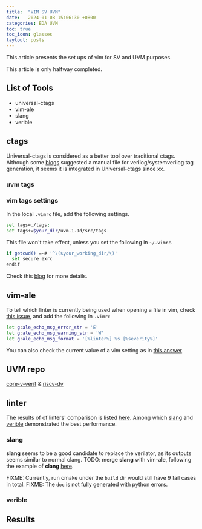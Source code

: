 ```yaml
---
title:  "VIM SV UVM"
date:   2024-01-08 15:06:30 +0800
categories: EDA UVM
toc: true
toc_icon: glasses
laytout: posts
---
```


This article presents the set ups of vim for SV and UVM purposes.

This article is only halfway completed.

<!-- Since I haven't away from the Github Pages in a while, and it appears that there have been
significant changes to Ruby, Jekyll, and related tools during this time. I'm currently addressing
layout issues in the project, and the  -->

## List of Tools

- universal-ctags
- vim-ale
- slang
- verible

## ctags

Universal-ctags is considered as a better tool over traditional ctags. Although some [blogs](https://coderwall.com/p/fy7stg/vim-and-systemverilog) suggested a manual file for verilog/systemverilog tag generation, it seems it is integrated in Universal-ctags since xx.

### uvm tags

### vim tags settings

In the local `.vimrc` file, add the following settings.

```bash
set tags=./tags;
set tags+=$your_dir/uvm-1.1d/src/tags
```

This file won't take effect, unless you set the following in `~/.vimrc`.

```bash
if getcwd() =~# '^\($your_working_dir/\)'
  set secure exrc
endif
```
Check this [blog](https://vimtricks.com/p/local-vimrc-files/) for more details.

## vim-ale

To tell which linter is currently being used when opening a file in vim, check [this
issue](https://github.com/dense-analysis/ale/issues/298), and add the following in `.vimrc`

```bash
let g:ale_echo_msg_error_str = 'E'
let g:ale_echo_msg_warning_str = 'W'
let g:ale_echo_msg_format = '[%linter%] %s [%severity%]'
```

You can also check the current value of a vim setting as in [this answer](https://stackoverflow.com/questions/2078271/how-to-get-view-show-current-value-of-a-setting-in-vim)

## UVM repo

[core-v-verif](https://github.com/openhwgroup/core-v-verif)
&
[riscv-dv](https://github.com/chipsalliance/riscv-dv?tab=readme-ov-file)

## linter

The results of of linters' comparison is listed
[here](https://chipsalliance.github.io/sv-tests-results/). Among which [slang](https://github.com/MikePopoloski/slang) and [verible](https://github.com/chipsalliance/verible)
demonstrated the best performance.

### slang

**slang** seems to be a good candidate to replace the verilator, as its outputs seems similar to
normal clang.
TODO: merge **slang** with vim-ale, following the example of **clang**
[here](https://github.com/dense-analysis/ale/blob/master/ale_linters/c/cc.vim).

FIXME: Currently, run cmake under the `build` dir would still have 9 fail cases in total.
FIXME: The `doc` is not fully generated with python errors.

### verible

## Results
